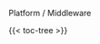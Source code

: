Platform / Middleware

<!-- spellchecker-disable -->

{{< toc-tree >}}

<!-- spellchecker-enable -->

